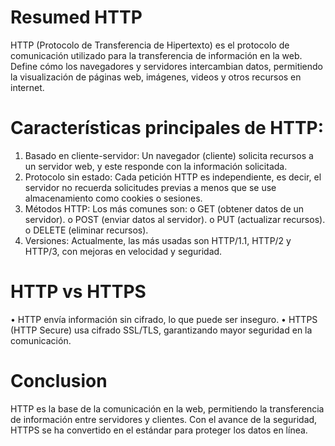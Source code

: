 # Resumed HTTP

HTTP (Protocolo de Transferencia de Hipertexto) es el protocolo de comunicación utilizado para la transferencia de información en la web. Define cómo los navegadores y servidores intercambian datos, permitiendo la visualización de páginas web, imágenes, videos y otros recursos en internet.

# Características principales de HTTP:
1.	Basado en cliente-servidor: Un navegador (cliente) solicita recursos a un servidor web, y este responde con la información solicitada.
2.	Protocolo sin estado: Cada petición HTTP es independiente, es decir, el servidor no recuerda solicitudes previas a menos que se use almacenamiento como cookies o sesiones.
3.	Métodos HTTP: Los más comunes son:
o	GET (obtener datos de un servidor).
o	POST (enviar datos al servidor).
o	PUT (actualizar recursos).
o	DELETE (eliminar recursos).
4.	Versiones: Actualmente, las más usadas son HTTP/1.1, HTTP/2 y HTTP/3, con mejoras en velocidad y seguridad.

# HTTP vs HTTPS
•	HTTP envía información sin cifrado, lo que puede ser inseguro.
•	HTTPS (HTTP Secure) usa cifrado SSL/TLS, garantizando mayor seguridad en la comunicación.

# Conclusion
HTTP es la base de la comunicación en la web, permitiendo la transferencia de información entre servidores y clientes. Con el avance de la seguridad, HTTPS se ha convertido en el estándar para proteger los datos en línea. 




